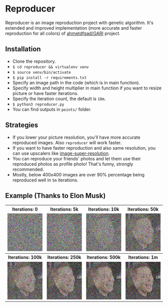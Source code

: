 # Reproducer

Reproducer is an image reproduction project with genetic algorithm. It's extended and improved implementation (more accurate and faster reproduction for all colors) of <a href="https://github.com/ahmedfgad/GARI">ahmetdfgad/GARI</a> project.

## Installation

- Clone the repository.
- `$ cd reproducer && virtualenv venv`
- `$ source venv/bin/activate`
- `$ pip install -r requirements.txt`
- Specify an image path in the code (which is in main function).
- Specify width and height multiplier in main function if you want to resize picture or have faster iterations.
- Specify the iteration count, the default is `10m`.
- `$ python3 reproducer.py`
- You can find outputs in `points/` folder.

## Strategies

- If you lower your picture resolution, you'll have more accurate reproduced images. Also `reproducer` will work faster.
- If you want to have faster reproduction and also same resolution, you can use upscalers like <a href="https://github.com/idealo/image-super-resolution">image-super-resolution</a>.
- You can reproduce your friends' photos and let them use their reproduced photos as profile photo! That's funny, strongly recommended.
- Mostly, below 400x400 images are over 90% percentage being reproduced well in `5m` iterations.

## Example (Thanks to <b>Elon Musk</b>)

<table>
<tr>
  <th>Iterations: 0</th>
  <th>Iterations: 5k</th>
  <th>Iterations: 10k</th>
  <th>Iterations: 50k</th>
</tr>
<tr>
  <td><img src='assets/solution_0.png' /></td>
  <td><img src='assets/solution_5000.png' /></td>
  <td><img src='assets/solution_10000.png' /></td>
  <td><img src='assets/solution_50000.png' /></td>
</tr>
<tr>
  <th>Iterations: 100k</th>
  <th>Iterations: 250k</th>
  <th>Iterations: 500k</th>
  <th>Iterations: 1m</th>
</tr>
<tr>
  <td><img src='assets/solution_100000.png' /></td>
  <td><img src='assets/solution_250000.png' /></td>
  <td><img src='assets/solution_500000.png' /></td>
  <td><img src='assets/solution_1000000.png' /></td>
</tr>
</table>
